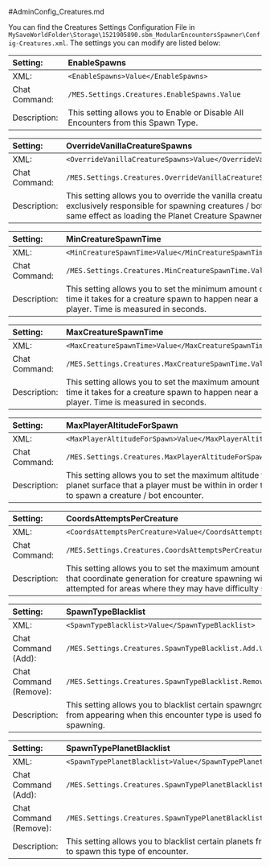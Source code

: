 #AdminConfig_Creatures.md

You can find the Creatures Settings Configuration File in `MySaveWorldFolder\Storage\1521905890.sbm_ModularEncountersSpawner\Config-Creatures.xml`. The settings you can modify are listed below:

|Setting:|EnableSpawns|
|:----|:----|
|XML:|`<EnableSpawns>Value</EnableSpawns>`|
|Chat Command:|`/MES.Settings.Creatures.EnableSpawns.Value`|
|Description:|This setting allows you to Enable or Disable All Encounters from this Spawn Type.|

|Setting:|OverrideVanillaCreatureSpawns|
|:----|:----|
|XML:|`<OverrideVanillaCreatureSpawns>Value</OverrideVanillaCreatureSpawns>`|
|Chat Command:|`/MES.Settings.Creatures.OverrideVanillaCreatureSpawns.Value`|
|Description:|This setting allows you to override the vanilla creature spawner so MES is exclusively responsible for spawning creatures / bots. This option has the same effect as loading the Planet Creature Spawner mod.|

|Setting:|MinCreatureSpawnTime|
|:----|:----|
|XML:|`<MinCreatureSpawnTime>Value</MinCreatureSpawnTime>`|
|Chat Command:|`/MES.Settings.Creatures.MinCreatureSpawnTime.Value`|
|Description:|This setting allows you to set the minimum amount of time it takes for a creature spawn to happen near a player. Time is measured in seconds.|

|Setting:|MaxCreatureSpawnTime|
|:----|:----|
|XML:|`<MaxCreatureSpawnTime>Value</MaxCreatureSpawnTime>`|
|Chat Command:|`/MES.Settings.Creatures.MaxCreatureSpawnTime.Value`|
|Description:|This setting allows you to set the maximum amount of time it takes for a creature spawn to happen near a player. Time is measured in seconds.|

|Setting:|MaxPlayerAltitudeForSpawn|
|:----|:----|
|XML:|`<MaxPlayerAltitudeForSpawn>Value</MaxPlayerAltitudeForSpawn>`|
|Chat Command:|`/MES.Settings.Creatures.MaxPlayerAltitudeForSpawn.Value`|
|Description:|This setting allows you to set the maximum altitude from the planet surface that a player must be within in order to be eligible to spawn a creature / bot encounter.|

|Setting:|CoordsAttemptsPerCreature|
|:----|:----|
|XML:|`<CoordsAttemptsPerCreature>Value</CoordsAttemptsPerCreature>`|
|Chat Command:|`/MES.Settings.Creatures.CoordsAttemptsPerCreature.Value`|
|Description:|This setting allows you to set the maximum amount of attempts that coordinate generation for creature spawning will be attempted for areas where they may have difficulty spawning.|

|Setting:|SpawnTypeBlacklist|
|:----|:----|
|XML:|`<SpawnTypeBlacklist>Value</SpawnTypeBlacklist>`|
|Chat Command (Add):   |`/MES.Settings.Creatures.SpawnTypeBlacklist.Add.Value`|
|Chat Command (Remove):|`/MES.Settings.Creatures.SpawnTypeBlacklist.Remove.Value`|
|Description:|This setting allows you to blacklist certain spawngroups from appearing when this encounter type is used for spawning.|

|Setting:|SpawnTypePlanetBlacklist|
|:----|:----|
|XML:|`<SpawnTypePlanetBlacklist>Value</SpawnTypePlanetBlacklist>`|
|Chat Command (Add):   |`/MES.Settings.Creatures.SpawnTypePlanetBlacklist.Add.Value`|
|Chat Command (Remove):|`/MES.Settings.Creatures.SpawnTypePlanetBlacklist.Remove.Value`|
|Description:|This setting allows you to blacklist certain planets from being able to spawn this type of encounter.|

